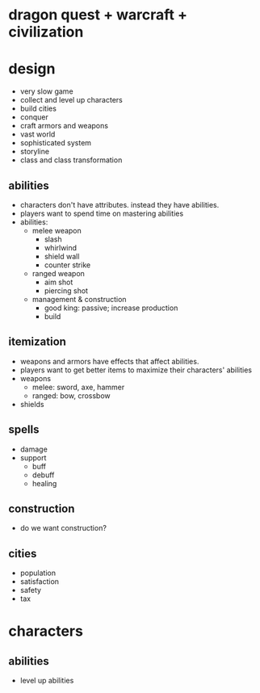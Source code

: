 # dragon quest + warcraft + civilization

# design
* very slow game
* collect and level up characters
* build cities
* conquer
* craft armors and weapons
* vast world
* sophisticated system
* storyline
* class and class transformation

## abilities
* characters don't have attributes. instead they have abilities.
* players want to spend time on mastering abilities
* abilities:
  * melee weapon
    * slash
    * whirlwind
    * shield wall
    * counter strike
  * ranged weapon
    * aim shot
    * piercing shot
  * management & construction
    * good king: passive; increase production
    * build

## itemization
* weapons and armors have effects that affect abilities.
* players want to get better items to maximize their characters' abilities
* weapons
  * melee: sword, axe, hammer
  * ranged: bow, crossbow
* shields

## spells
* damage
* support
  * buff
  * debuff
  * healing

## construction
* do we want construction?

## cities
* population
* satisfaction
* safety
* tax

# characters
## abilities
* level up abilities